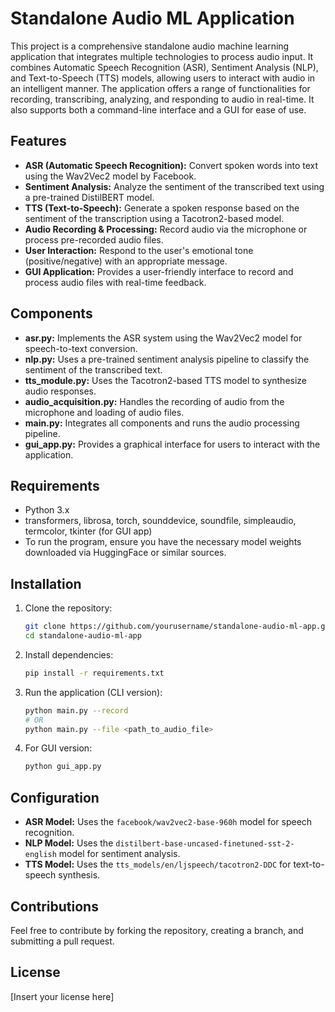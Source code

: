 # Standalone Audio ML Application

This project is a comprehensive standalone audio machine learning application that integrates multiple technologies to process audio input. It combines Automatic Speech Recognition (ASR), Sentiment Analysis (NLP), and Text-to-Speech (TTS) models, allowing users to interact with audio in an intelligent manner. The application offers a range of functionalities for recording, transcribing, analyzing, and responding to audio in real-time. It also supports both a command-line interface and a GUI for ease of use.

## Features

- **ASR (Automatic Speech Recognition):** Convert spoken words into text using the Wav2Vec2 model by Facebook.
- **Sentiment Analysis:** Analyze the sentiment of the transcribed text using a pre-trained DistilBERT model.
- **TTS (Text-to-Speech):** Generate a spoken response based on the sentiment of the transcription using a Tacotron2-based model.
- **Audio Recording & Processing:** Record audio via the microphone or process pre-recorded audio files.
- **User Interaction:** Respond to the user's emotional tone (positive/negative) with an appropriate message.
- **GUI Application:** Provides a user-friendly interface to record and process audio files with real-time feedback.

## Components

- **asr.py:** Implements the ASR system using the Wav2Vec2 model for speech-to-text conversion.
- **nlp.py:** Uses a pre-trained sentiment analysis pipeline to classify the sentiment of the transcribed text.
- **tts_module.py:** Uses the Tacotron2-based TTS model to synthesize audio responses.
- **audio_acquisition.py:** Handles the recording of audio from the microphone and loading of audio files.
- **main.py:** Integrates all components and runs the audio processing pipeline.
- **gui_app.py:** Provides a graphical interface for users to interact with the application.

## Requirements

- Python 3.x
- transformers, librosa, torch, sounddevice, soundfile, simpleaudio, termcolor, tkinter (for GUI app)
- To run the program, ensure you have the necessary model weights downloaded via HuggingFace or similar sources.

## Installation

1. Clone the repository:

    ```bash
    git clone https://github.com/yourusername/standalone-audio-ml-app.git
    cd standalone-audio-ml-app
    ```

2. Install dependencies:

    ```bash
    pip install -r requirements.txt
    ```

3. Run the application (CLI version):

    ```bash
    python main.py --record
    # OR
    python main.py --file <path_to_audio_file>
    ```

4. For GUI version:

    ```bash
    python gui_app.py
    ```

## Configuration

- **ASR Model:** Uses the `facebook/wav2vec2-base-960h` model for speech recognition.
- **NLP Model:** Uses the `distilbert-base-uncased-finetuned-sst-2-english` model for sentiment analysis.
- **TTS Model:** Uses the `tts_models/en/ljspeech/tacotron2-DDC` for text-to-speech synthesis.

## Contributions

Feel free to contribute by forking the repository, creating a branch, and submitting a pull request.

## License

[Insert your license here]
